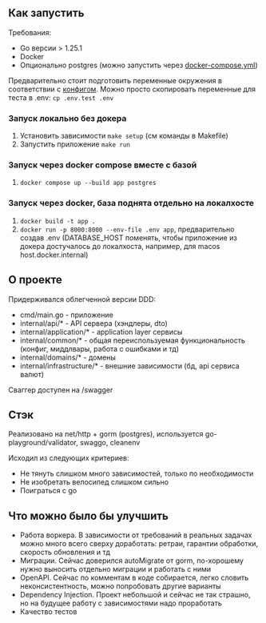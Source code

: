## Как запустить

Требования:
- Go версии > 1.25.1
- Docker
- Опционально postgres (можно запустить через [docker-compose.yml](docker-compose))

Предварительно стоит подготовить переменные окружения в соответствии с [конфигом](./internal//common//config/config.go). Можно просто скопировать переменные для теста в .env: `cp .env.test .env`

### Запуск локально без докера
1. Установить зависимости `make setup` (см команды в Makefile)
2. Запустить приложение `make run`

### Запуск через docker compose вместе с базой
1. `docker compose up --build app postgres`

### Запуск через docker, база поднята отдельно на локалхосте
1. `docker build -t app .`
2. `docker run -p 8000:8000 --env-file .env app`, предварительно создав .env (DATABASE_HOST поменять, чтобы приложение из докера достучалось до локалхоста, например, для macos host.docker.internal)

## О проекте
Придерживался облегченной версии DDD:
- cmd/main.go - приложение
- internal/api/* - API сервера (хэндлеры, dto)
- internal/application/* - application layer сервисы
- internal/common/* - общая переиспользуемая функциональность (конфиг, миддлвары, работа с ошибками и тд)
- internal/domains/* - домены
- internal/infrastructure/* - внешние зависимости (бд, api сервиса валют) 

Сваггер доступен на /swagger

## Стэк
Реализовано на net/http + gorm (postgres), используется go-playground/validator, swaggo, cleanenv

Исходил из следующих критериев:
- Не тянуть слишком много зависимостей, только по необходимости
- Не изобретать велосипед слишком сильно
- Поиграться с go

## Что можно было бы улучшить
- Работа воркера. В зависимости от требований в реальных задачах можно много всего сверху доработать: ретраи, гарантии обработки, скорость обновления и тд
- Миграции. Сейчас доверился autoMigrate от gorm, по-хорошему нужно выносить отдельно миграции и работать с ними
- OpenAPI. Сейчас по комментам в коде собирается, легко словить неконсистентность, можно попробовать другие варианты
- Dependency Injection. Проект небольшой и сейчас не так страшно, но на будущее работу с зависимостями надо проработать
- Качество тестов